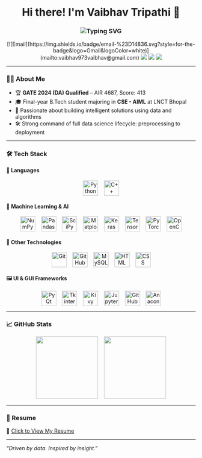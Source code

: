 <h1 align="center">Hi there! I'm Vaibhav Tripathi 👋</h1>

<h3 align="center">
  <img src="https://readme-typing-svg.demolab.com?font=Fira+Code&size=22&duration=2500&pause=800&color=1E90FF&center=true&width=435&lines=Data+Scientist;Machine+Learning+Engineer" alt="Typing SVG" />
</h3>

<p align="center">
  <p align="center">
  [![Email](https://img.shields.io/badge/email-%23D14836.svg?style=for-the-badge&logo=Gmail&logoColor=white)](mailto:vaibhav973vaibhav@gmail.com)
  <a href="https://www.linkedin.com/in/vaibhav7tripathi/"><img src="https://img.shields.io/badge/linkedin-%230077B5.svg?style=for-the-badge&logo=Linkedin&logoColor=white"/></a>
  <a href="https://github.com/Vaibhav7Tripathi"><img src="https://img.shields.io/badge/github-%23121011.svg?style=for-the-badge&logo=Github&logoColor=white"/></a>
  <a href="https://www.instagram.com/vxibhxv_vt"><img src="https://img.shields.io/badge/instagram-%23E4405F.svg?style=for-the-badge&logo=Instagram&logoColor=white"/></a>
</p>

---

### 👨‍💻 About Me
- 🏆 **GATE 2024 (DA) Qualified** – AIR 4687, Score: 413  
- 🎓 Final-year B.Tech student majoring in **CSE - AIML** at LNCT Bhopal  
- 🧠 Passionate about building intelligent solutions using data and algorithms  
- 🛠️ Strong command of full data science lifecycle: preprocessing to deployment  

---

### 🛠️ Tech Stack

#### 🚀 Languages
<p align="center">
  <img src="https://cdn.jsdelivr.net/gh/devicons/devicon/icons/python/python-original.svg" width="40" height="40" style="vertical-align:middle;" alt="Python"/>
  &nbsp;&nbsp;
  <img src="https://cdn.jsdelivr.net/gh/devicons/devicon/icons/cplusplus/cplusplus-original.svg" width="40" height="40" style="vertical-align:middle;" alt="C++"/>
</p>

#### 🤖 Machine Learning & AI
<p align="center">
  <img src="https://cdn.jsdelivr.net/gh/devicons/devicon/icons/numpy/numpy-original.svg" width="40" height="40" style="vertical-align:middle;" alt="NumPy"/>
  &nbsp;&nbsp;
  <img src="https://cdn.jsdelivr.net/gh/devicons/devicon/icons/pandas/pandas-original.svg" width="40" height="40" style="vertical-align:middle;" alt="Pandas"/>
  &nbsp;&nbsp;
  <img src="https://chanzuckerberg.com/wp-content/uploads/2022/11/scipy_logo.png" width="40" height="40" style="vertical-align:middle;" alt="SciPy"/>
  &nbsp;&nbsp;
  <img src="https://cdn.jsdelivr.net/gh/devicons/devicon/icons/matplotlib/matplotlib-original.svg" width="40" height="40" style="vertical-align:middle;" alt="Matplotlib"/>
  &nbsp;&nbsp;
  <img src="https://cdn.jsdelivr.net/gh/devicons/devicon/icons/keras/keras-original.svg" width="40" height="40" style="vertical-align:middle;" alt="Keras"/>
  &nbsp;&nbsp;
  <img src="https://cdn.jsdelivr.net/gh/devicons/devicon/icons/tensorflow/tensorflow-original.svg" width="40" height="40" style="vertical-align:middle;" alt="TensorFlow"/>
  &nbsp;&nbsp;
  <img src="https://cdn.jsdelivr.net/gh/devicons/devicon/icons/pytorch/pytorch-original.svg" width="40" height="40" style="vertical-align:middle;" alt="PyTorch"/>
  &nbsp;&nbsp;
  <img src="https://cdn.jsdelivr.net/gh/devicons/devicon/icons/opencv/opencv-original.svg" width="40" height="40" style="vertical-align:middle;" alt="OpenCV"/>
</p>

#### 🧰 Other Technologies
<p align="center">
  <img src="https://cdn.jsdelivr.net/gh/devicons/devicon/icons/git/git-original.svg" width="40" height="40" style="vertical-align:middle;" alt="Git"/>
  &nbsp;&nbsp;
  <img src="https://cdn.jsdelivr.net/gh/devicons/devicon/icons/github/github-original.svg" width="40" height="40" style="vertical-align:middle;" alt="GitHub"/>
  &nbsp;&nbsp;
  <img src="https://cdn.jsdelivr.net/gh/devicons/devicon/icons/mysql/mysql-original.svg" width="40" height="40" style="vertical-align:middle;" alt="MySQL"/>
  &nbsp;&nbsp;
  <img src="https://cdn.jsdelivr.net/gh/devicons/devicon/icons/html5/html5-original.svg" width="40" height="40" style="vertical-align:middle;" alt="HTML"/>
  &nbsp;&nbsp;
  <img src="https://cdn.jsdelivr.net/gh/devicons/devicon/icons/css3/css3-original.svg" width="40" height="40" style="vertical-align:middle;" alt="CSS"/>
</p>

#### 🖼️ UI & GUI Frameworks
<p align="center">
  <img src="https://banner2.cleanpng.com/20180508/zfw/kisspng-pyqt-pyside-widget-toolkit-graphical-user-interfac-5af1dc19d055b9.5854228115257999618534.jpg" width="40" height="40" style="vertical-align:middle;" alt="PyQt"/>
  &nbsp;&nbsp;
  <img src="https://w7.pngwing.com/pngs/679/344/png-transparent-wing-ide-integrated-development-environment-python-computer-software-eric-raspberry-miscellaneous-monochrome-computer-program.png" width="40" height="40" style="vertical-align:middle;" alt="Tkinter"/>
  &nbsp;&nbsp;
  <img src="https://kivy.org/logos/kivy-logo-black-64.png" width="40" height="40" style="vertical-align:middle;" alt="Kivy"/>
  &nbsp;&nbsp;
  <img src="https://jupyter.org/assets/homepage/main-logo.svg" width="40" height="40" style="vertical-align:middle;" alt="Jupyter"/>
  &nbsp;&nbsp;
  <img src="https://cdn.jsdelivr.net/gh/devicons/devicon/icons/github/github-original.svg" width="40" height="40" style="vertical-align:middle;" alt="GitHub"/>
  &nbsp;&nbsp;
  <img src="https://cdn.jsdelivr.net/gh/devicons/devicon/icons/anaconda/anaconda-original.svg" width="40" height="40" style="vertical-align:middle;" alt="Anaconda"/>
</p>

---

### 📈 GitHub Stats

<p align="center">
  <img src="https://github-readme-stats.vercel.app/api?username=Vaibhav7Tripathi&show_icons=true&theme=radical&count_private=true&cache_seconds=3600" height="165"/>
  &nbsp;&nbsp;
  <img src="https://github-readme-stats.vercel.app/api/top-langs/?username=Vaibhav7Tripathi&layout=compact&theme=radical&cache_seconds=3600" height="165"/>
</p>

---

### 📄 Resume

🔗 [Click to View My Resume](https://drive.google.com/file/d/1H9UKECN5zMzRSXIpCf9QDSNXzWOoaJOJ/view?usp=sharing)

---

_“Driven by data. Inspired by insight.”_
